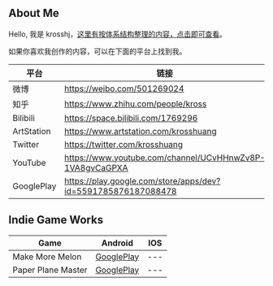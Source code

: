 ## About Me

Hello, 我是 krosshj，[这里有按体系结构整理的内容，点击即可查看](Stack.md)。

如果你喜欢我创作的内容，可以在下面的平台上找到我。

| 平台 | 链接  |
| --- | ---  |
| 微博 | https://weibo.com/501269024 |
| 知乎 | https://www.zhihu.com/people/kross | 
| Bilibili | https://space.bilibili.com/1769296 | 
| ArtStation | https://www.artstation.com/krosshuang |
| Twitter | https://twitter.com/krosshuang |
| YouTube | https://www.youtube.com/channel/UCvHHnwZv8P-1VA8gvCaGPXA |
| GooglePlay | https://play.google.com/store/apps/dev?id=5591785876187088478 |

## Indie Game Works

| Game | Android | IOS |
| --- | --- | --- |
| Make More Melon | [GooglePlay](https://play.google.com/store/apps/details?id=com.ecat.MakeMoreMelon) | --- |
| Paper Plane Master | [GooglePlay](https://play.google.com/store/apps/details?id=com.ecat.PaperPlaneMaster) | --- |
